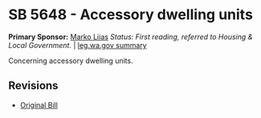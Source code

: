 # SB 5648 - Accessory dwelling units
**Primary Sponsor:** [Marko Liias](/person/leg/marko.liias.md)
*Status: First reading, referred to Housing & Local Government.* | [leg.wa.gov summary](https://app.leg.wa.gov/billsummary?BillNumber=5648&Year=2021)

Concerning accessory dwelling units.

## Revisions
* [Original Bill](1/)